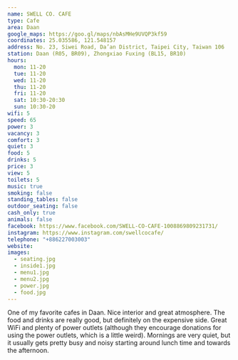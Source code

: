 ```yaml
---
name: SWELL CO. CAFE
type: Cafe
area: Daan
google_maps: https://goo.gl/maps/nbAsMHe9UVQP3kf59
coordinates: 25.035586, 121.548157
address: No. 23, Siwei Road, Da’an District, Taipei City, Taiwan 106
station: Daan (R05, BR09), Zhongxiao Fuxing (BL15, BR10)
hours:
  mon: 11-20
  tue: 11-20
  wed: 11-20
  thu: 11-20
  fri: 11-20
  sat: 10:30-20:30
  sun: 10:30-20
wifi: 5
speed: 65
power: 3
vacancy: 3
comfort: 3
quiet: 3
food: 5
drinks: 5
price: 3
view: 5
toilets: 5
music: true
smoking: false
standing_tables: false
outdoor_seating: false
cash_only: true
animals: false
facebook: https://www.facebook.com/SWELL-CO-CAFE-1008869809231731/
instagram: https://www.instagram.com/swellcocafe/
telephone: "+886227003003"
website: 
images:
  - seating.jpg
  - inside1.jpg
  - menu1.jpg
  - menu2.jpg
  - power.jpg
  - food.jpg
---
```


One of my favorite cafes in Daan. Nice interior and great atmosphere. The food and drinks are really good, but definitely on the expensive side. Great WiFi and plenty of power outlets (although they encourage donations for using the power outlets, which is a little weird). Mornings are very quiet, but it usually gets pretty busy and noisy starting around lunch time and towards the afternoon.

